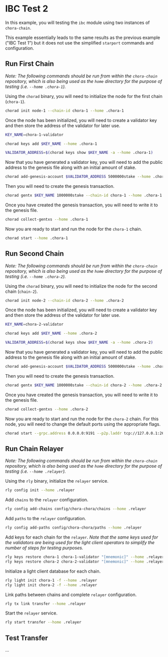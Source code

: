 # IBC Test 2

In this example, you will testing the `ibc` module using two instances of `chora-chain`.

This example essentially leads to the same results as the previous example ("IBC Test 1") but it does not use the simplified `starport` commands and configuration.

## Run First Chain

*Note: The following commands should be run from within the `chora-chain` repository, which is also being used as the `home` directory for the purpose of testing (i.e. `--home .chora-1`).*

Using the `chorad` binary, you will need to initialize the node for the first chain (`chora-1`).

```sh
chorad init node-1 --chain-id chora-1 --home .chora-1
```

Once the node has been initialized, you will need to create a validator key and then store the address of the validator for later use.

```sh
KEY_NAME=chora-1-validator

chorad keys add $KEY_NAME --home .chora-1

VALIDATOR_ADDRESS=$(chorad keys show $KEY_NAME -a --home .chora-1)
```

Now that you have generated a validator key, you will need to add the public address to the genesis file along with an initial amount of stake.

```sh
chorad add-genesis-account $VALIDATOR_ADDRESS 5000000stake --home .chora-1 
```

Then you will need to create the genesis transaction.

```sh
chorad gentx $KEY_NAME 1000000stake --chain-id chora-1 --home .chora-1
```

Once you have created the genesis transaction, you will need to write it to the genesis file.

```sh
chorad collect-gentxs --home .chora-1
```

Now you are ready to start and run the node for the `chora-1` chain.

```sh
chorad start --home .chora-1
```

## Run Second Chain

*Note: The following commands should be run from within the `chora-chain` repository, which is also being used as the `home` directory for the purpose of testing (i.e. `--home .chora-2`).*

Using the `chorad` binary, you will need to initialize the node for the second chain (`chain-2`).

```sh
chorad init node-2 --chain-id chora-2 --home .chora-2
```

Once the node has been initialized, you will need to create a validator key and then store the address of the validator for later use.

```sh
KEY_NAME=chora-2-validator

chorad keys add $KEY_NAME --home .chora-2

VALIDATOR_ADDRESS=$(chorad keys show $KEY_NAME -a --home .chora-2)
```

Now that you have generated a validator key, you will need to add the public address to the genesis file along with an initial amount of stake.

```sh
chorad add-genesis-account $VALIDATOR_ADDRESS 5000000stake --home .chora-2 
```

Then you will need to create the genesis transaction.

```sh
chorad gentx $KEY_NAME 1000000stake --chain-id chora-2 --home .chora-2
```

Once you have created the genesis transaction, you will need to write it to the genesis file.

```sh
chorad collect-gentxs --home .chora-2
```

Now you are ready to start and run the node for the `chora-2` chain. For this node, you will need to change the default ports using the appropriate flags.

```sh
chorad start --grpc.address 0.0.0.0:9191 --p2p.laddr tcp://127.0.0.1:26658 --rpc.laddr tcp://127.0.0.1:26659 --rpc.pprof_laddr 127.0.0.1:6161 --home .chora-2
```

## Run Chain Relayer

*Note: The following commands should be run from within the `chora-chain` repository, which is also being used as the `home` directory for the purpose of testing (i.e. `--home .relayer`).*

Using the `rly` binary, initialize the `relayer` service.

```sh
rly config init --home .relayer
```

Add `chains` to the `relayer` configuration.

```sh
rly config add-chains config/chora-chora/chains --home .relayer
```

Add `paths` to the `relayer` configuration.

```sh
rly config add-paths config/chora-chora/paths --home .relayer
```

Add keys for each chain for the `relayer`. *Note that the same keys used for the validators are being used for the light client operators to simplify the number of steps for testing purposes.*

```sh
rly keys restore chora-1 chora-1-validator "[mnemonic]" --home .relayer
rly keys restore chora-2 chora-2-validator "[mnemonic]" --home .relayer
```

Initialize a light client database for each chain.

```sh
rly light init chora-1 -f --home .relayer
rly light init chora-2 -f --home .relayer
```

Link paths between chains and complete `relayer` configuration.

```sh
rly tx link transfer --home .relayer
```

Start the `relayer` service.

```sh
rly start transfer --home .relayer
```

## Test Transfer

...
